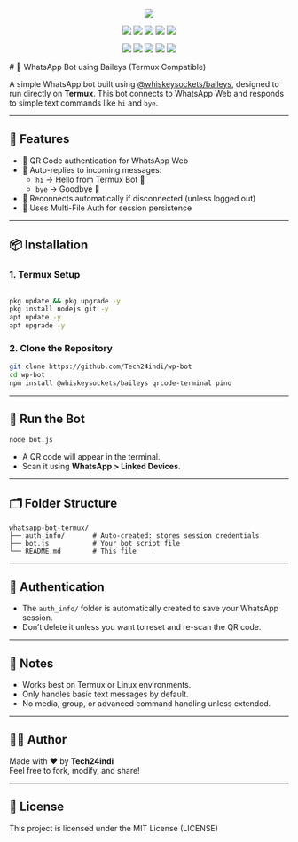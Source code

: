 <p align="center">
  <img src=".github/misc/logo.png">
</p>

<p align="center">
  <img src="https://img.shields.io/badge/Version-2.3.5-green?style=for-the-badge">
  <img src="https://img.shields.io/github/license/Tech24indi/zc?style=for-the-badge">
  <img src="https://img.shields.io/github/stars/Tech24indi/zc?style=for-the-badge">
  <img src="https://img.shields.io/github/issues/Tech24indi/zc?color=red&style=for-the-badge">
  <img src="https://img.shields.io/github/forks/Tech24indi/zc?color=teal&style=for-the-badge">
</p>

<p align="center">
  <img src="https://img.shields.io/badge/Author-Tech24indi-blue?style=flat-square">
  <img src="https://img.shields.io/badge/Open%20Source-Yes-darkgreen?style=flat-square">
  <img src="https://img.shields.io/badge/Maintained%3F-Yes-lightblue?style=flat-square">
  <img src="https://img.shields.io/badge/Written%20In-Bash-darkcyan?style=flat-square">
  <img src="https://hits.seeyoufarm.com/api/count/incr/badge.svg?url=https%3A%2F%2Fgithub.com%2FTech24indi%2Fzc&title=Visitors&edge_flat=false"/></a>
</p>
# 🤖 WhatsApp Bot using Baileys (Termux Compatible)

A simple WhatsApp bot built using [@whiskeysockets/baileys](https://github.com/WhiskeySockets/Baileys), designed to run directly on **Termux**. This bot connects to WhatsApp Web and responds to simple text commands like `hi` and `bye`.

---

## 📱 Features

- 📲 QR Code authentication for WhatsApp Web
- 💬 Auto-replies to incoming messages:
  - `hi` → Hello from Termux Bot 🤖
  - `bye` → Goodbye 👋
- 🔁 Reconnects automatically if disconnected (unless logged out)
- 🧠 Uses Multi-File Auth for session persistence

---

## 📦 Installation

### 1. Termux Setup

```bash

pkg update && pkg upgrade -y
pkg install nodejs git -y
apt update -y
apt upgrade -y
```

### 2. Clone the Repository

```bash
git clone https://github.com/Tech24indi/wp-bot
cd wp-bot
npm install @whiskeysockets/baileys qrcode-terminal pino
```

---

## 🚀 Run the Bot

```bash
node bot.js
```


- A QR code will appear in the terminal.
- Scan it using **WhatsApp > Linked Devices**.

---

## 🗂 Folder Structure

```
whatsapp-bot-termux/
├── auth_info/       # Auto-created: stores session credentials
├── bot.js           # Your bot script file
└── README.md        # This file
```

---

## 🔐 Authentication

- The `auth_info/` folder is automatically created to save your WhatsApp session.
- Don’t delete it unless you want to reset and re-scan the QR code.

---

## 📌 Notes

- Works best on Termux or Linux environments.
- Only handles basic text messages by default.
- No media, group, or advanced command handling unless extended.

---

## 🧑‍💻 Author

Made with ❤️ by **Tech24indi**  
Feel free to fork, modify, and share!

---

## 📄 License

This project is licensed under the MIT License (LICENSE)
